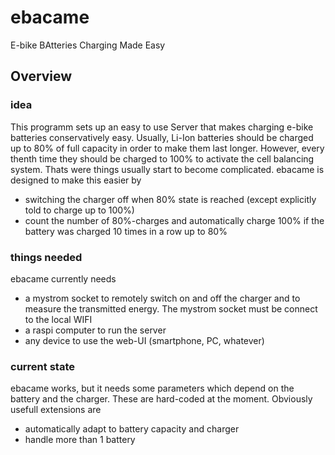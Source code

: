 # ebacame
E-bike BAtteries Charging Made Easy

## Overview

### idea
This programm sets up an easy to use Server that makes charging e-bike batteries conservatively easy. Usually, Li-Ion batteries should be charged up to 80% of full capacity in order to make them last longer. However, every thenth time they should be charged to 100% to activate the cell balancing system. Thats were things usually start to become complicated. ebacame is designed to make this easier by
- switching the charger off when 80% state is reached (except explicitly told to charge up to 100%)
- count the number of 80%-charges and automatically charge 100% if the battery was charged 10 times in a row up to 80%

### things needed
ebacame currently needs
- a mystrom socket to remotely switch on and off the charger and to measure the transmitted energy. The mystrom socket must be connect to the local WIFI
- a raspi computer to run the server
- any device to use the web-UI (smartphone, PC, whatever)
### current state
ebacame works, but it needs some parameters which depend on the battery and the charger. These are hard-coded at the moment. Obviously usefull extensions are
- automatically adapt to battery capacity and charger
- handle more than 1 battery
